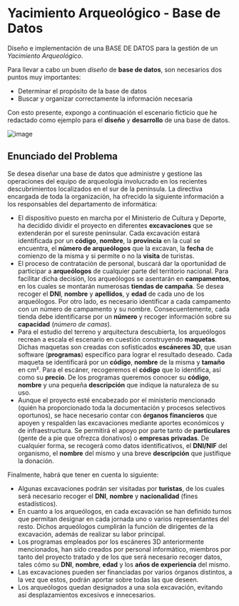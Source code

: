 # Yacimiento Arqueológico - Base de Datos
Diseño e implementación de una BASE DE DATOS para la gestión de un *Yacimiento Arqueológico*.

Para llevar a cabo un buen *diseño* de **base de datos**, son necesarios dos puntos muy importantes:
- Determinar el propósito de la base de datos
- Buscar y organizar correctamente la información necesaria

Con esto presente, expongo a continuación el escenario ficticio que he redactado como ejemplo para el **diseño** y **desarrollo** de una base de datos.

![image](https://user-images.githubusercontent.com/72009355/166812476-89b8f78e-f112-4f28-a0b7-1445f0822c00.png)

## Enunciado del Problema
Se desea diseñar una base de datos que administre y gestione las operaciones del equipo de arqueología involucrado en los recientes descubrimientos localizados en el sur de la península. La directiva encargada de toda la organización, ha ofrecido la siguiente información a los responsables del departamento de informática:
- El dispositivo puesto en marcha por el Ministerio de Cultura y Deporte, ha
decidido dividir el proyecto en diferentes **excavaciones** que se extenderán por
el sureste peninsular. Cada excavación estará identificada por un **código**,
**nombre**, la **provincia** en la cual se encuentra, el **número de arqueólogos** que la
excavan, la **fecha** de comienzo de la misma y si permite o no la **visita** de turistas.
- El proceso de contratación de personal, buscará dar la oportunidad de
participar a **arqueólogos** de cualquier parte del territorio nacional. Para facilitar
dicha decisión, los arqueólogos se asentarán en **campamentos**, en los cuales se
montarán numerosas **tiendas de campaña**. Se desea recoger el **DNI**, **nombre** y
**apellidos**, y **edad** de cada uno de los arqueólogos. Por otro lado, es necesario
identificar a cada campamento con un número de campamento y su nombre.
Consecuentemente, cada tienda debe identificarse por un **número** y recoger
información sobre su **capacidad** (*número de camas*).
- Para el estudio del terreno y arquitectura descubierta, los arqueólogos recrean
a escala el escenario en cuestión construyendo **maquetas**. Dichas maquetas
son creadas con sofisticados **escáneres 3D**, que usan software (**programas**)
específico para lograr el resultado deseado. Cada maqueta se identificará por
un **código**, **nombre** de la misma y **tamaño** en cm². Para el escáner,
recogeremos el **código** que lo identifica, así como su **precio**. De los programas
queremos conocer su **código**, **nombre** y una pequeña **descripción** que indique
la naturaleza de su uso.
- Aunque el proyecto esté encabezado por el ministerio mencionado (quién ha
proporcionado toda la documentación y procesos selectivos oportunos), se hace
necesario contar con **órganos financieros** que apoyen y respalden las
excavaciones mediante aportes económicos y de infraestructura. Se permitirá el
apoyo por parte tanto de **particulares** (gente de a pie que ofrezca donativos) o
**empresas privadas**. De cualquier forma, se recogerá como datos identificativos,
el **DNI/NIF** del organismo, el **nombre** del mismo y una breve **descripción** que
justifique la donación.

Finalmente, habrá que tener en cuenta lo siguiente:
- Algunas excavaciones podrán ser visitadas por **turistas**, de los cuales será
necesario recoger el **DNI**, **nombre** y **nacionalidad** (fines estadísticos).
- En cuanto a los arqueólogos, en cada excavación se han definido turnos que
permitan designar en cada jornada uno o varios representantes del resto.
Dichos arqueólogos cumplirán la función de dirigentes de la excavación,
además de realizar su labor principal.
- Los programas empleados por los escáneres 3D anteriormente mencionados,
han sido creados por personal informático, miembros por tanto del proyecto
tratado y de los que será necesario recoger datos, tales cómo su **DNI**, **nombre**,
**edad** y los **años de experiencia** del mismo.
- Las excavaciones pueden ser financiadas por varios órganos distintos, a la vez
que estos, podrán aportar sobre todas las que deseen.
- Los arqueólogos quedan designados a una sola excavación, evitando
así desplazamientos excesivos e innecesarios.
